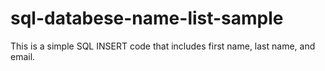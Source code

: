 # sql-databese-name-list-sample
This is a simple SQL INSERT code that includes first name, last name, and email.
